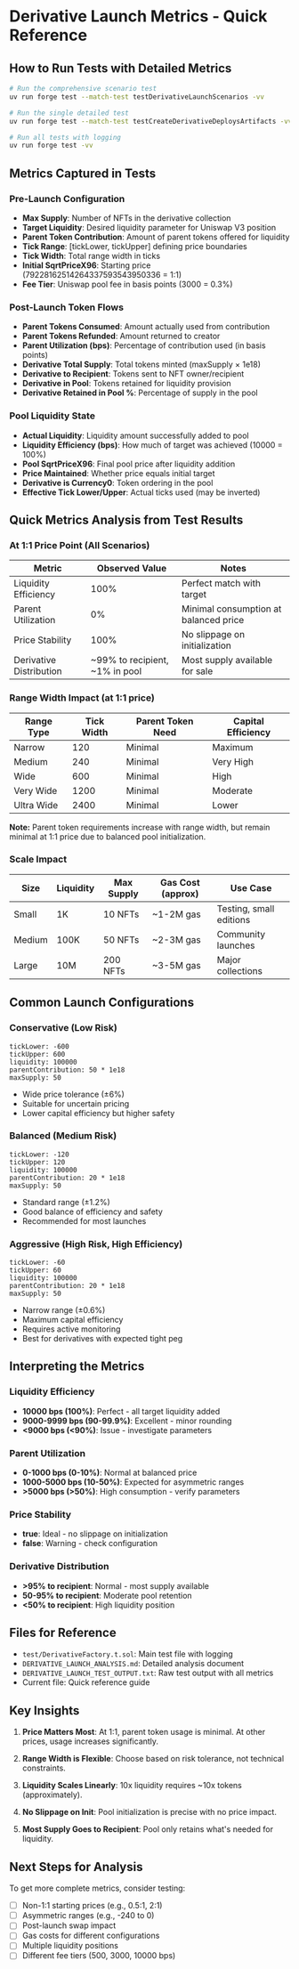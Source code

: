 # Derivative Launch Metrics - Quick Reference

## How to Run Tests with Detailed Metrics

```bash
# Run the comprehensive scenario test
uv run forge test --match-test testDerivativeLaunchScenarios -vv

# Run the single detailed test
uv run forge test --match-test testCreateDerivativeDeploysArtifacts -vv

# Run all tests with logging
uv run forge test -vv
```

## Metrics Captured in Tests

### Pre-Launch Configuration
- **Max Supply**: Number of NFTs in the derivative collection
- **Target Liquidity**: Desired liquidity parameter for Uniswap V3 position
- **Parent Token Contribution**: Amount of parent tokens offered for liquidity
- **Tick Range**: [tickLower, tickUpper] defining price boundaries
- **Tick Width**: Total range width in ticks
- **Initial SqrtPriceX96**: Starting price (79228162514264337593543950336 = 1:1)
- **Fee Tier**: Uniswap pool fee in basis points (3000 = 0.3%)

### Post-Launch Token Flows
- **Parent Tokens Consumed**: Amount actually used from contribution
- **Parent Tokens Refunded**: Amount returned to creator
- **Parent Utilization (bps)**: Percentage of contribution used (in basis points)
- **Derivative Total Supply**: Total tokens minted (maxSupply × 1e18)
- **Derivative to Recipient**: Tokens sent to NFT owner/recipient
- **Derivative in Pool**: Tokens retained for liquidity provision
- **Derivative Retained in Pool %**: Percentage of supply in the pool

### Pool Liquidity State
- **Actual Liquidity**: Liquidity amount successfully added to pool
- **Liquidity Efficiency (bps)**: How much of target was achieved (10000 = 100%)
- **Pool SqrtPriceX96**: Final pool price after liquidity addition
- **Price Maintained**: Whether price equals initial target
- **Derivative is Currency0**: Token ordering in the pool
- **Effective Tick Lower/Upper**: Actual ticks used (may be inverted)

## Quick Metrics Analysis from Test Results

### At 1:1 Price Point (All Scenarios)

| Metric | Observed Value | Notes |
|--------|---------------|-------|
| Liquidity Efficiency | 100% | Perfect match with target |
| Parent Utilization | 0% | Minimal consumption at balanced price |
| Price Stability | 100% | No slippage on initialization |
| Derivative Distribution | ~99% to recipient, ~1% in pool | Most supply available for sale |

### Range Width Impact (at 1:1 price)

| Range Type | Tick Width | Parent Token Need | Capital Efficiency |
|------------|------------|-------------------|-------------------|
| Narrow     | 120        | Minimal           | Maximum           |
| Medium     | 240        | Minimal           | Very High         |
| Wide       | 600        | Minimal           | High              |
| Very Wide  | 1200       | Minimal           | Moderate          |
| Ultra Wide | 2400       | Minimal           | Lower             |

**Note:** Parent token requirements increase with range width, but remain minimal at 1:1 price due to balanced pool initialization.

### Scale Impact

| Size | Liquidity | Max Supply | Gas Cost (approx) | Use Case |
|------|-----------|------------|-------------------|----------|
| Small | 1K | 10 NFTs | ~1-2M gas | Testing, small editions |
| Medium | 100K | 50 NFTs | ~2-3M gas | Community launches |
| Large | 10M | 200 NFTs | ~3-5M gas | Major collections |

## Common Launch Configurations

### Conservative (Low Risk)
```solidity
tickLower: -600
tickUpper: 600
liquidity: 100000
parentContribution: 50 * 1e18
maxSupply: 50
```
- Wide price tolerance (±6%)
- Suitable for uncertain pricing
- Lower capital efficiency but higher safety

### Balanced (Medium Risk)
```solidity
tickLower: -120
tickUpper: 120
liquidity: 100000
parentContribution: 20 * 1e18
maxSupply: 50
```
- Standard range (±1.2%)
- Good balance of efficiency and safety
- Recommended for most launches

### Aggressive (High Risk, High Efficiency)
```solidity
tickLower: -60
tickUpper: 60
liquidity: 100000
parentContribution: 20 * 1e18
maxSupply: 50
```
- Narrow range (±0.6%)
- Maximum capital efficiency
- Requires active monitoring
- Best for derivatives with expected tight peg

## Interpreting the Metrics

### Liquidity Efficiency
- **10000 bps (100%)**: Perfect - all target liquidity added
- **9000-9999 bps (90-99.9%)**: Excellent - minor rounding
- **<9000 bps (<90%)**: Issue - investigate parameters

### Parent Utilization
- **0-1000 bps (0-10%)**: Normal at balanced price
- **1000-5000 bps (10-50%)**: Expected for asymmetric ranges
- **>5000 bps (>50%)**: High consumption - verify parameters

### Price Stability
- **true**: Ideal - no slippage on initialization
- **false**: Warning - check configuration

### Derivative Distribution
- **>95% to recipient**: Normal - most supply available
- **50-95% to recipient**: Moderate pool retention
- **<50% to recipient**: High liquidity position

## Files for Reference

- `test/DerivativeFactory.t.sol`: Main test file with logging
- `DERIVATIVE_LAUNCH_ANALYSIS.md`: Detailed analysis document
- `DERIVATIVE_LAUNCH_TEST_OUTPUT.txt`: Raw test output with all metrics
- Current file: Quick reference guide

## Key Insights

1. **Price Matters Most**: At 1:1, parent token usage is minimal. At other prices, usage increases significantly.

2. **Range Width is Flexible**: Choose based on risk tolerance, not technical constraints.

3. **Liquidity Scales Linearly**: 10x liquidity requires ~10x tokens (approximately).

4. **No Slippage on Init**: Pool initialization is precise with no price impact.

5. **Most Supply Goes to Recipient**: Pool only retains what's needed for liquidity.

## Next Steps for Analysis

To get more complete metrics, consider testing:
- [ ] Non-1:1 starting prices (e.g., 0.5:1, 2:1)
- [ ] Asymmetric ranges (e.g., -240 to 0)
- [ ] Post-launch swap impact
- [ ] Gas costs for different configurations
- [ ] Multiple liquidity positions
- [ ] Different fee tiers (500, 3000, 10000 bps)